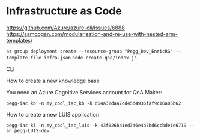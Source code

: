 # Infrastructure as Code

https://github.com/Azure/azure-cli/issues/6888
https://samcogan.com/modularisation-and-re-use-with-nested-arm-templates/

`az group deployment create --resource-group "Pegg_Dev_EnricRG" --template-file infra.json`
`node create-qna/index.js`

CLI

How to create a new knowledge base

You need an Azure Cognitive Services account for QnA Maker:

`pegg-iac kb -n my_cool_iac_kb -k d04a32daa7cd45d4936faf9c16a05b62`

How to create a new LUIS application

`pegg-iac kl -n my_cool_iac_luis -k 43f026ba1ed346e4a7bd6ccbde1e6719 --an pegg-LUIS-dev`

